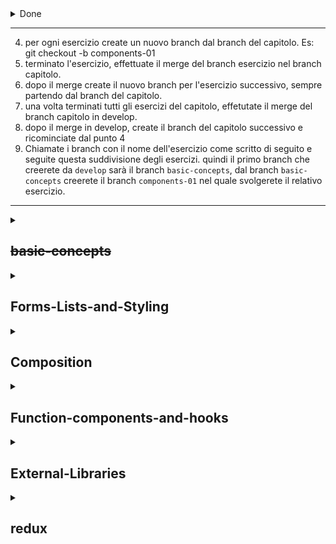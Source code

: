 <details><summary>Done</summary>

1. ~~creare un nuovo progetto react che chiamerete `jsx-exercises`~~
2. ~~eseguire gli esercizi della parte introduction creando un branch per ogni esercizio. Chiamate i branch con il nome dell'esercizio come scritto di seguito~~

## ~~introduction~~

- ~~jsx-01~~
- ~~jsx-02~~
- ~~jsx-05~~

1. ~~creare un nuovo progetto react che chiamerete `react-exercises`~~
2. ~~creare dal branch master un branch develop. Es: git checkout -b develop~~
3. ~~creare dal branch develop il branch del capitolo. Es: git checkout -b basic-concepts.~~ </details>

<hr>

4. per ogni esercizio create un nuovo branch dal branch del capitolo. Es: git checkout -b components-01
5. terminato l'esercizio, effettuate il merge del branch esercizio nel branch capitolo.
6. dopo il merge create il nuovo branch per l'esercizio successivo, sempre partendo dal branch del capitolo.
7. una volta terminati tutti gli esercizi del capitolo, effetutate il merge del branch capitolo in develop.
8. dopo il merge in develop, create il branch del capitolo successivo e ricominciate dal punto 4
9. Chiamate i branch con il nome dell'esercizio come scritto di seguito e seguite questa suddivisione degli esercizi.
   quindi il primo branch che creerete da `develop` sarà il branch `basic-concepts`, dal branch `basic-concepts` creerete il branch `components-01` nel quale svolgerete il relativo esercizio.

<hr>

<details>
<summary>

## ~~basic-concepts~~

</summary>

- ~~components-01~~
- ~~components-02~~
- ~~components-03~~
- ~~components-04~~
- ~~components-06~~
- ~~components-07~~
- ~~props-01~~
- ~~props-02~~
- ~~props-03~~
- ~~props-04~~
- ~~props-05~~
- ~~conditional-rendering-01~~
- ~~conditional-rendering-02~~
- ~~conditional-rendering-03~~
- ~~conditional-rendering-04~~
- ~~conditional-rendering-05~~
- ~~state-01~~
- ~~state-03~~
- ~~state-04~~
- ~~component-lifecycle-01~~

</details>
<details>
<summary>

## Forms-Lists-and-Styling

</summary>

- ~~events-01~~
- ~~events-03~~
- ~~forms-01~~
- ~~forms-02~~
- ~~forms-03~~
- ~~forms-04~~
- ~~forms-05~~
- ~~forms-06~~
- ~~lists-03~~
- ~~lists-04~~
- ~~lists-05~~
- ~~lists-06~~
- ~~styling-components-01~~
- ~~styling-components-03~~

</details>

<details>
<summary>

## Composition

</summary>

- ~~component-composition-01~~
- ~~component-composition-02~~
- ~~render-props-01~~
- ~~context-01~~
- ~~context-02~~

</details>

<details>
<summary>

## Function-components-and-hooks

</summary>

- function Components - 01
- function Components - 02
- function Components - 03
- useState-01
- useState-02
- useEffect-01
- useEffect-02
- useEffect-03
- useEffect-04
- custom-hooks-01
- custom-hooks-02
- custom-hooks-03
- custom-hooks-04
- useCallback
- useMemo
- useRef-02
- ~~useContext~~

</details>

<details>
<summary>

## External-Libraries

</summary>

- react-router-01
- react-router-02
- react-router-03
- react-router-04
- react-router-05
- react-router-06
- react-router-07
- swr-01
- swr-02
- swr-03

</details>

<details>
<summary>

## redux

</summary>

- redux-01
- redux-02
- redux-03
- redux-04
- redux-05

</details>
